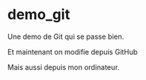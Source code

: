 demo_git
========
Une demo de Git qui se passe bien.


Et maintenant on modifie depuis GitHub

Mais aussi depuis mon ordinateur.
